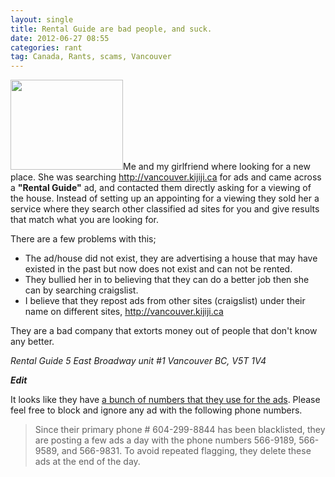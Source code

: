 ```yaml
---
layout: single
title: Rental Guide are bad people, and suck.
date: 2012-06-27 08:55
categories: rant
tag: Canada, Rants, scams, Vancouver
---
```

<a href="/public/uploads/2012/06/thumbs-down-smiley-md1.png"><img class="alignright  wp-image-2785" title="thumbs-down-smiley-md" alt="" src="/public/uploads/2012/06/thumbs-down-smiley-md1.png" width="180" height="144" /></a>Me and my girlfriend where looking for a new place. She was searching <a href="http://vancouver.kijiji.ca/">http://vancouver.kijiji.ca</a> for ads and came across a <strong>"Rental Guide"</strong> ad, and contacted them directly asking for a viewing of the house. Instead of setting up an appointing for a viewing they sold her a service where they search other classified ad sites for you and give results that match what you are looking for.

There are a few problems with this;
<ul>
	<li>The ad/house did not exist, they are advertising a house that may have existed in the past but now does not exist and can not be rented.</li>
	<li>They bullied her in to believing that they can do a better job then she can by searching craigslist.</li>
	<li>I believe that they repost ads from other sites (craigslist) under their name on different sites, <a href="http://vancouver.kijiji.ca/">http://vancouver.kijiji.ca</a></li>
</ul>
They are a bad company that extorts money out of people that don't know any better.

<em>Rental Guide</em>
<em>5 East Broadway unit #1</em>
<em>Vancouver BC, V5T 1V4</em>

<strong>*Edit*</strong>

It looks like they have <a href="https://forums.craigslist.org/?ID=210715975">a bunch of numbers that they use for the ads</a>. Please feel free to block and ignore any ad with the following phone numbers.
<blockquote>Since their primary phone # 604-299-8844 has been blacklisted, they are posting a few ads a day with the phone numbers 566-9189, 566-9589, and 566-9831. To avoid repeated flagging, they delete these ads at the end of the day.</blockquote>
